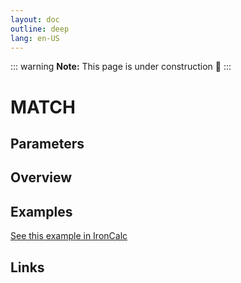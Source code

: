 ```yaml
---
layout: doc
outline: deep
lang: en-US
---
```


::: warning
**Note:** This page is under construction 🚧
:::

# MATCH

## Parameters

## Overview

## Examples

[See this example in IronCalc](https://app.ironcalc.com/?filename=match)

## Links